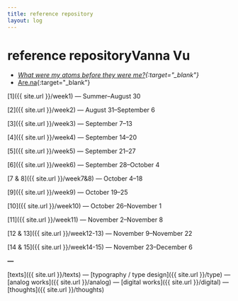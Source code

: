 ```yaml
---
title: reference repository
layout: log
---
```


# <span id="title">reference repository</span><span id="date">Vanna Vu</span>

>
- *[What were my atoms before they were me?](https://www.theguardian.com/theguardian/2011/sep/27/where-were-my-atoms){:target="_blank"}*
- [Are.na](https://www.are.na/vanna-vu/index){:target="_blank"}  

[1]({{ site.url }}/week1) — Summer–August 30

[2]({{ site.url }}/week2) — August 31–September 6

[3]({{ site.url }}/week3) — September 7–13

[4]({{ site.url }}/week4) — September 14–20

[5]({{ site.url }}/week5) — September 21–27

[6]({{ site.url }}/week6) — September 28–October 4

[7 & 8]({{ site.url }}/week7&8) — October 4–18

[9]({{ site.url }}/week9) — October 19–25

[10]({{ site.url }}/week10) — October 26–November 1

[11]({{ site.url }}/week11) — November 2–November 8

[12 & 13]({{ site.url }}/week12-13) — November 9–November 22

[14 & 15]({{ site.url }}/week14-15) — November 23–December 6

**—**

[texts]({{ site.url }}/texts) — [typography / type design]({{ site.url }}/type) — [analog works]({{ site.url }}/analog) — [digital works]({{ site.url }}/digital) — [thoughts]({{ site.url }}/thoughts)
